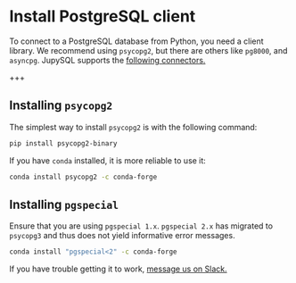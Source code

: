 # Install PostgreSQL client

To connect to a PostgreSQL database from Python, you need a client library. We recommend using `psycopg2`, but there are others like `pg8000`, and `asyncpg`. JupySQL supports the [following connectors.](https://docs.sqlalchemy.org/en/14/dialects/postgresql.html#dialect-postgresql)

+++

## Installing `psycopg2`

The simplest way to install `psycopg2` is with the following command:

```sh
pip install psycopg2-binary
```

If you have `conda` installed, it is more reliable to use it:

```sh
conda install psycopg2 -c conda-forge
```

## Installing `pgspecial`

Ensure that you are using `pgspecial 1.x`. `pgspecial 2.x` has migrated to `psycopg3` and thus does not yield informative error messages.

```sh
conda install "pgspecial<2" -c conda-forge
```
 

If you have trouble getting it to work, [message us on Slack.](https://ploomber.io/community)
